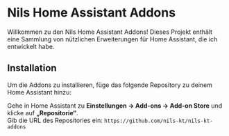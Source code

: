 # Nils Home Assistant Addons

Willkommen zu den Nils Home Assistant Addons! Dieses Projekt enthält eine Sammlung von nützlichen Erweiterungen für Home Assistant, die ich entwickelt habe.

## Installation

Um die Addons zu installieren, füge das folgende Repository zu deinem Home Assistant hinzu:

Gehe in Home Assistant zu **Einstellungen → Add-ons → Add-on Store** und klicke auf **„Repositorie“**.  
Gib die URL des Repositories ein: `https://github.com/nils-kt/nils-kt-addons`